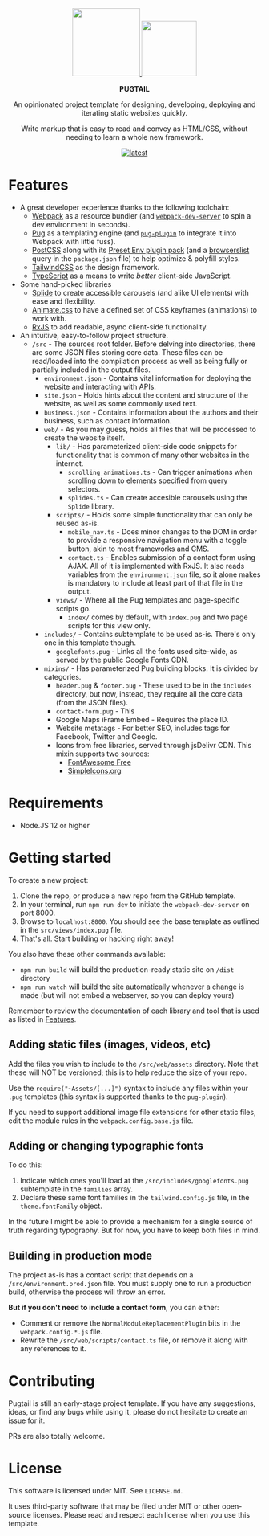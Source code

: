 <div align="center">
  <div>
    <a href="https://pugjs.org">
      <img src="https://cdn.rawgit.com/pugjs/pug-logo/eec436cee8fd9d1726d7839cbe99d1f694692c0c/SVG/pug-final-logo-_-colour-128.svg"
      height="135">
    </a>
    <a href="https://tailwindcss.com">
      <img src="https://tailwindcss.com/_next/static/media/tailwindcss-mark.79614a5f61617ba49a0891494521226b.svg"
      height="110">
    </a>
  </div>

  **PUGTAIL**

  An opinionated project template for designing, developing, deploying and iterating static websites quickly.

  Write markup that is easy to read and convey as HTML/CSS, without needing to learn a whole new framework.

  [![latest](https://img.shields.io/github/v/tag/bglamadrid/pugtail?label=latest)](https://github.com/bglamadrid/pugtail/tags)
</div>

# Features

- A great developer experience thanks to the following toolchain:
  - [Webpack](https://webpack.js.org) as a resource bundler (and [`webpack-dev-server`](https://github.com/webpack/webpack-dev-server) to spin a dev environment in seconds).
  - [Pug](https://pugjs.org) as a templating engine (and [`pug-plugin`](https://github.com/webdiscus/pug-plugin) to integrate it into Webpack with little fuss).
  - [PostCSS](https://postcss.org) along with its [Preset Env plugin pack](https://github.com/csstools/postcss-plugins/tree/main/plugin-packs/postcss-preset-env) (and a [browserslist](https://github.com/browserslist/browserslist) query in the `package.json` file) to help optimize & polyfill styles.
  - [TailwindCSS](https://tailwindcss.com) as the design framework.
  - [TypeScript](https://www.typescriptlang.org) as a means to write _better_ client-side JavaScript.
- Some hand-picked libraries
  - [Splide](https://splidejs.com) to create accessible carousels (and alike UI elements) with ease and flexibility.
  - [Animate.css](https://animate.style) to have a defined set of CSS keyframes (animations) to work with.
  - [RxJS](https://rxjs.dev) to add readable, async client-side functionality.
- An intuitive, easy-to-follow project structure.
  - `/src` - The sources root folder. Before delving into directories, there are some JSON files storing core data. These files can be read/loaded into the compilation process as well as being fully or partially included in the output files.
    - `environment.json` - Contains vital information for deploying the website and interacting with APIs.
    - `site.json` - Holds hints about the content and structure of the website, as well as some commonly used text.
    - `business.json` - Contains information about the authors and their business, such as contact information.
    - `web/` - As you may guess, holds all files that will be processed to create the website itself.
      - `lib/` - Has parameterized client-side code snippets for functionality that is common of many other websites in the internet.
        - `scrolling_animations.ts` - Can trigger animations when scrolling down to elements specified from query selectors.
        - `splides.ts` - Can create accesible carousels using the `Splide` library.
      - `scripts/` - Holds some simple functionality that can only be reused as-is.
        - `mobile_nav.ts` - Does minor changes to the DOM in order to provide a responsive navigation menu with a toggle button, akin to most frameworks and CMS.
        - `contact.ts` - Enables submission of a contact form using AJAX. All of it is implemented with RxJS. It also reads variables from the `environment.json` file, so it alone makes is mandatory to include at least part of that file in the output.
      - `views/` - Where all the Pug templates and page-specific scripts go.
        - `index/` comes by default, with `index.pug` and two page scripts for this view only.
    - `includes/` - Contains subtemplate to be used as-is. There's only one in this template though.
      - `googlefonts.pug` - Links all the fonts used site-wide, as served by the public Google Fonts CDN.
    - `mixins/` - Has parameterized Pug building blocks. It is divided by categories.
      - `header.pug` & `footer.pug` - These used to be in the `includes` directory, but now, instead, they require all the core data (from the JSON files).
      - `contact-form.pug` - This
      - Google Maps iFrame Embed - Requires the place ID.
      - Website metatags - For better SEO, includes tags for Facebook, Twitter and Google.
      - Icons from free libraries, served through jsDelivr CDN. This mixin supports two sources:
        - [FontAwesome Free](https://fontawesome.com)
        - [SimpleIcons.org](https://simpleicons.org)


# Requirements

- Node.JS 12 or higher


# Getting started

To create a new project:

1. Clone the repo, or produce a new repo from the GitHub template.
2. In your terminal, run `npm run dev` to initiate the `webpack-dev-server` on port 8000.
3. Browse to `localhost:8000`. You should see the base template as outlined in the `src/views/index.pug` file.
4. That's all. Start building or hacking right away!

You also have these other commands available:

- `npm run build` will build the production-ready static site on `/dist` directory
- `npm run watch` will build the site automatically whenever a change is made (but will not embed a webserver, so you can deploy yours)

Remember to review the documentation of each library and tool that is used as listed in [Features](#Features).


## Adding static files (images, videos, etc)

Add the files you wish to include to the `/src/web/assets` directory. Note that these will NOT be versioned; this is to help reduce the size of your repo.

Use the `require("~Assets/[...]")` syntax to include any files within your `.pug` templates (this syntax is supported thanks to the `pug-plugin`).

If you need to support additional image file extensions for other static files, edit the module rules in the `webpack.config.base.js` file.


## Adding or changing typographic fonts

To do this:

1. Indicate which ones you'll load at the `/src/includes/googlefonts.pug` subtemplate in the `families` array.
2. Declare these same font families in the `tailwind.config.js` file, in the `theme.fontFamily` object.

In the future I might be able to provide a mechanism for a single source of truth regarding typography. But for now, you have to keep both files in mind.


## Building in production mode

The project as-is has a contact script that depends on a `/src/environment.prod.json` file. You must supply one to run a production build, otherwise the process will throw an error.

**But if you don't need to include a contact form**, you can either:
- Comment or remove the `NormalModuleReplacementPlugin` bits in the `webpack.config.*.js` file.
- Rewrite the `/src/web/scripts/contact.ts` file, or remove it along with any references to it.


# Contributing

Pugtail is still an early-stage project template. If you have any suggestions, ideas, or find any bugs while using it, please do not hesitate to create an issue for it.

PRs are also totally welcome.


# License

This software is licensed under MIT. See `LICENSE.md`.

It uses third-party software that may be filed under MIT or other open-source licenses. Please read and respect each license when you use this template.
